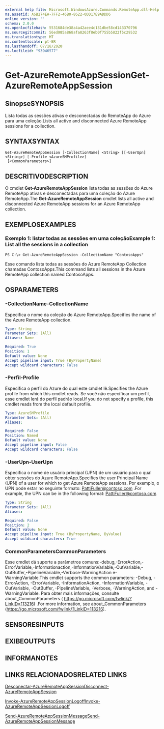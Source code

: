 ```yaml
---
external help file: Microsoft.WindowsAzure.Commands.RemoteApp.dll-Help.xml
ms.assetid: A6B274EA-7FF2-46B0-8622-0DD17E9ADDD6
online version: ''
schema: 2.0.0
ms.openlocfilehash: 5531684de38a4a42aee4c131dbe58cd143370796
ms.sourcegitcommit: 56ed085a868afa8263f8eb0f755b5822f5c29532
ms.translationtype: MT
ms.contentlocale: pt-BR
ms.lasthandoff: 07/18/2020
ms.locfileid: "93946577"
---
```

# <span data-ttu-id="928df-101">Get-AzureRemoteAppSession</span><span class="sxs-lookup"><span data-stu-id="928df-101">Get-AzureRemoteAppSession</span></span>

## <span data-ttu-id="928df-102">Sinopse</span><span class="sxs-lookup"><span data-stu-id="928df-102">SYNOPSIS</span></span>
<span data-ttu-id="928df-103">Lista todas as sessões ativas e desconectadas do RemoteApp do Azure para uma coleção.</span><span class="sxs-lookup"><span data-stu-id="928df-103">Lists all active and disconnected Azure RemoteApp sessions for a collection.</span></span>

## <span data-ttu-id="928df-104">SYNTAX</span><span class="sxs-lookup"><span data-stu-id="928df-104">SYNTAX</span></span>

```
Get-AzureRemoteAppSession [-CollectionName] <String> [[-UserUpn] <String>] [-Profile <AzureSMProfile>]
 [<CommonParameters>]
```

## <span data-ttu-id="928df-105">DESCRITIVO</span><span class="sxs-lookup"><span data-stu-id="928df-105">DESCRIPTION</span></span>
<span data-ttu-id="928df-106">O cmdlet **Get-AzureRemoteAppSession** lista todas as sessões do Azure RemoteApp ativas e desconectadas para uma coleção do Azure RemoteApp.</span><span class="sxs-lookup"><span data-stu-id="928df-106">The **Get-AzureRemoteAppSession** cmdlet lists all active and disconnected Azure RemoteApp sessions for an Azure RemoteApp collection.</span></span>

## <span data-ttu-id="928df-107">EXEMPLOS</span><span class="sxs-lookup"><span data-stu-id="928df-107">EXAMPLES</span></span>

### <span data-ttu-id="928df-108">Exemplo 1: listar todas as sessões em uma coleção</span><span class="sxs-lookup"><span data-stu-id="928df-108">Example 1: List all the sessions in a collection</span></span>
```
PS C:\> Get-AzureRemoteAppSession -CollectionName "ContosoApps"
```

<span data-ttu-id="928df-109">Esse comando lista todas as sessões do Azure RemoteApp Collection chamadas ContosoApps.</span><span class="sxs-lookup"><span data-stu-id="928df-109">This command lists all sessions in the Azure RemoteApp collection named ContosoApps.</span></span>

## <span data-ttu-id="928df-110">OS</span><span class="sxs-lookup"><span data-stu-id="928df-110">PARAMETERS</span></span>

### <span data-ttu-id="928df-111">-CollectionName</span><span class="sxs-lookup"><span data-stu-id="928df-111">-CollectionName</span></span>
<span data-ttu-id="928df-112">Especifica o nome da coleção do Azure RemoteApp.</span><span class="sxs-lookup"><span data-stu-id="928df-112">Specifies the name of the Azure RemoteApp collection.</span></span>

```yaml
Type: String
Parameter Sets: (All)
Aliases: Name

Required: True
Position: 1
Default value: None
Accept pipeline input: True (ByPropertyName)
Accept wildcard characters: False
```

### <span data-ttu-id="928df-113">-Perfil</span><span class="sxs-lookup"><span data-stu-id="928df-113">-Profile</span></span>
<span data-ttu-id="928df-114">Especifica o perfil do Azure do qual este cmdlet lê.</span><span class="sxs-lookup"><span data-stu-id="928df-114">Specifies the Azure profile from which this cmdlet reads.</span></span>
<span data-ttu-id="928df-115">Se você não especificar um perfil, esse cmdlet lerá do perfil padrão local.</span><span class="sxs-lookup"><span data-stu-id="928df-115">If you do not specify a profile, this cmdlet reads from the local default profile.</span></span>

```yaml
Type: AzureSMProfile
Parameter Sets: (All)
Aliases: 

Required: False
Position: Named
Default value: None
Accept pipeline input: False
Accept wildcard characters: False
```

### <span data-ttu-id="928df-116">-UserUpn</span><span class="sxs-lookup"><span data-stu-id="928df-116">-UserUpn</span></span>
<span data-ttu-id="928df-117">Especifica o nome de usuário principal (UPN) de um usuário para o qual obter sessões do Azure RemoteApp.</span><span class="sxs-lookup"><span data-stu-id="928df-117">Specifies the user Principal Name (UPN) of a user for which to get Azure RemoteApp sessions.</span></span>
<span data-ttu-id="928df-118">Por exemplo, o UPN pode estar no seguinte formato: PattiFuller@contoso.com .</span><span class="sxs-lookup"><span data-stu-id="928df-118">For example, the UPN can be in the following format: PattiFuller@contoso.com.</span></span>

```yaml
Type: String
Parameter Sets: (All)
Aliases: 

Required: False
Position: 2
Default value: None
Accept pipeline input: True (ByPropertyName, ByValue)
Accept wildcard characters: True
```

### <span data-ttu-id="928df-119">CommonParameters</span><span class="sxs-lookup"><span data-stu-id="928df-119">CommonParameters</span></span>
<span data-ttu-id="928df-120">Esse cmdlet dá suporte a parâmetros comuns:-debug,-ErrorAction,-ErrorVariable,-Informationaction,-InformationVariable,-OutVariable,-OutBuffer,-PipelineVariable,-Verbose-WarningAction e-WarningVariable.</span><span class="sxs-lookup"><span data-stu-id="928df-120">This cmdlet supports the common parameters: -Debug, -ErrorAction, -ErrorVariable, -InformationAction, -InformationVariable, -OutVariable, -OutBuffer, -PipelineVariable, -Verbose, -WarningAction, and -WarningVariable.</span></span> <span data-ttu-id="928df-121">Para obter mais informações, consulte about_CommonParameters ( https://go.microsoft.com/fwlink/?LinkID=113216) .</span><span class="sxs-lookup"><span data-stu-id="928df-121">For more information, see about_CommonParameters (https://go.microsoft.com/fwlink/?LinkID=113216).</span></span>

## <span data-ttu-id="928df-122">SENSORES</span><span class="sxs-lookup"><span data-stu-id="928df-122">INPUTS</span></span>

## <span data-ttu-id="928df-123">EXIBE</span><span class="sxs-lookup"><span data-stu-id="928df-123">OUTPUTS</span></span>

## <span data-ttu-id="928df-124">INFORMA</span><span class="sxs-lookup"><span data-stu-id="928df-124">NOTES</span></span>

## <span data-ttu-id="928df-125">LINKS RELACIONADOS</span><span class="sxs-lookup"><span data-stu-id="928df-125">RELATED LINKS</span></span>

[<span data-ttu-id="928df-126">Desconectar-AzureRemoteAppSession</span><span class="sxs-lookup"><span data-stu-id="928df-126">Disconnect-AzureRemoteAppSession</span></span>](./Disconnect-AzureRemoteAppSession.md)

[<span data-ttu-id="928df-127">Invoke-AzureRemoteAppSessionLogoff</span><span class="sxs-lookup"><span data-stu-id="928df-127">Invoke-AzureRemoteAppSessionLogoff</span></span>](./Invoke-AzureRemoteAppSessionLogoff.md)

[<span data-ttu-id="928df-128">Send-AzureRemoteAppSessionMessage</span><span class="sxs-lookup"><span data-stu-id="928df-128">Send-AzureRemoteAppSessionMessage</span></span>](./Send-AzureRemoteAppSessionMessage.md)


